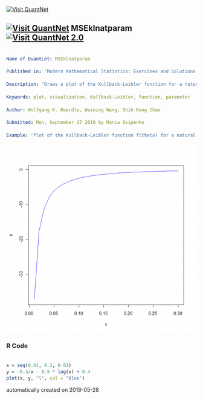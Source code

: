 [<img src="https://github.com/QuantLet/Styleguide-and-FAQ/blob/master/pictures/banner.png" width="888" alt="Visit QuantNet">](http://quantlet.de/)

## [<img src="https://github.com/QuantLet/Styleguide-and-FAQ/blob/master/pictures/qloqo.png" alt="Visit QuantNet">](http://quantlet.de/) **MSEklnatparam** [<img src="https://github.com/QuantLet/Styleguide-and-FAQ/blob/master/pictures/QN2.png" width="60" alt="Visit QuantNet 2.0">](http://quantlet.de/)

```yaml

Name of QuantLet: MSEklnatparam

Published in: 'Modern Mathematical Statistics: Exercises and Solutions'

Description: 'Draws a plot of the Kullback-Leibler function for a natural parameter.'

Keywords: plot, visualization, Kullback-Leibler, function, parameter

Author: Wolfgang K. Haerdle, Weining Wang, Shih Kang Chao

Submitted: Mon, September 27 2010 by Maria Osipenko

Example: 'Plot of the Kullback-Leibler function f(theta) for a natural parameter.' 
```

![Picture1](plot.png)

### R Code
```r

x = seq(0.01, 0.3, 0.01)
y = -0.4/x - 0.5 * log(x) + 0.4
plot(x, y, "l", col = "blue") 

```

automatically created on 2018-05-28